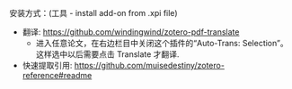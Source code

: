安装方式：(工具 - install add-on from .xpi file) 

- 翻译: https://github.com/windingwind/zotero-pdf-translate
    - 进入任意论文，在右边栏目中关闭这个插件的“Auto-Trans: Selection”。这样选中以后需要点击 Translate 才翻译.
- 快速提取引用: https://github.com/muisedestiny/zotero-reference#readme
    
